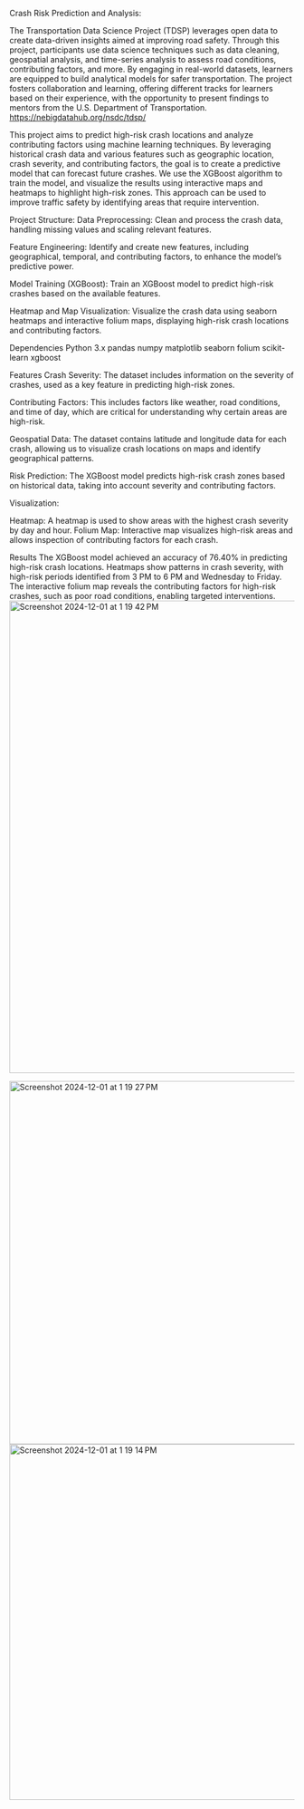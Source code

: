 Crash Risk Prediction and Analysis:

The Transportation Data Science Project (TDSP) leverages open data to create data-driven insights aimed at improving road safety. Through this project, participants use data science techniques such as data cleaning, geospatial analysis, and time-series analysis to assess road conditions, contributing factors, and more. By engaging in real-world datasets, learners are equipped to build analytical models for safer transportation. The project fosters collaboration and learning, offering different tracks for learners based on their experience, with the opportunity to present findings to mentors from the U.S. Department of Transportation.
https://nebigdatahub.org/nsdc/tdsp/

This project aims to predict high-risk crash locations and analyze contributing factors using machine learning techniques. By leveraging historical crash data and various features such as geographic location, crash severity, and contributing factors, the goal is to create a predictive model that can forecast future crashes. We use the XGBoost algorithm to train the model, and visualize the results using interactive maps and heatmaps to highlight high-risk zones. This approach can be used to improve traffic safety by identifying areas that require intervention.

Project Structure:
Data Preprocessing:
Clean and process the crash data, handling missing values and scaling relevant features.

Feature Engineering:
Identify and create new features, including geographical, temporal, and contributing factors, to enhance the model’s predictive power.

Model Training (XGBoost):
Train an XGBoost model to predict high-risk crashes based on the available features.

Heatmap and Map Visualization:
Visualize the crash data using seaborn heatmaps and interactive folium maps, displaying high-risk crash locations and contributing factors.

Dependencies
Python 3.x
pandas
numpy
matplotlib
seaborn
folium
scikit-learn
xgboost

Features
Crash Severity:
The dataset includes information on the severity of crashes, used as a key feature in predicting high-risk zones.

Contributing Factors:
This includes factors like weather, road conditions, and time of day, which are critical for understanding why certain areas are high-risk.

Geospatial Data:
The dataset contains latitude and longitude data for each crash, allowing us to visualize crash locations on maps and identify geographical patterns.

Risk Prediction:
The XGBoost model predicts high-risk crash zones based on historical data, taking into account severity and contributing factors.

Visualization:

Heatmap: A heatmap is used to show areas with the highest crash severity by day and hour.
Folium Map: Interactive map visualizes high-risk areas and allows inspection of contributing factors for each crash.

Results
The XGBoost model achieved an accuracy of 76.40% in predicting high-risk crash locations.
Heatmaps show patterns in crash severity, with high-risk periods identified from 3 PM to 6 PM and Wednesday to Friday.
The interactive folium map reveals the contributing factors for high-risk crashes, such as poor road conditions, enabling targeted interventions.
<img width="834" alt="Screenshot 2024-12-01 at 1 19 42 PM" src="https://github.com/user-attachments/assets/520e231d-9c10-4c5c-beb0-4a31f9b7d05c">

<img width="641" alt="Screenshot 2024-12-01 at 1 19 27 PM" src="https://github.com/user-attachments/assets/94a157f3-9c58-47da-8387-056d39f404af">

<img width="628" alt="Screenshot 2024-12-01 at 1 19 14 PM" src="https://github.com/user-attachments/assets/386b2f9d-2cd7-418a-b7b0-445a91f4fb1d">




